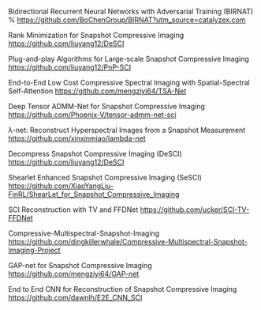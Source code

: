 Bidirectional Recurrent Neural Networks with Adversarial Training (BIRNAT) %
https://github.com/BoChenGroup/BIRNAT?utm_source=catalyzex.com

Rank Minimization for Snapshot Compressive Imaging
https://github.com/liuyang12/DeSCI

Plug-and-play Algorithms for Large-scale Snapshot Compressive Imaging
https://github.com/liuyang12/PnP-SCI

End-to-End Low Cost Compressive Spectral Imaging with Spatial-Spectral Self-Attention
https://github.com/mengziyi64/TSA-Net

Deep Tensor ADMM-Net for Snapshot Compressive Imaging
https://github.com/Phoenix-V/tensor-admm-net-sci

λ-net: Reconstruct Hyperspectral Images from a Snapshot Measurement
https://github.com/xinxinmiao/lambda-net

Decompress Snapshot Compressive Imaging (DeSCI)
https://github.com/liuyang12/DeSCI

Shearlet Enhanced Snapshot Compressive Imaging (SeSCI)
https://github.com/XiaoYangLiu-FinRL/ShearLet_for_Snapshot_Compressive_Imaging

SCI Reconstruction with TV and FFDNet
https://github.com/ucker/SCI-TV-FFDNet

Compressive-Multispectral-Snapshot-Imaging
https://github.com/dingkillerwhale/Compressive-Multispectral-Snapshot-Imaging-Project

GAP-net for Snapshot Compressive Imaging
https://github.com/mengziyi64/GAP-net

End to End CNN for Reconstruction of Snapshot Compressive Imaging
https://github.com/dawnlh/E2E_CNN_SCI

